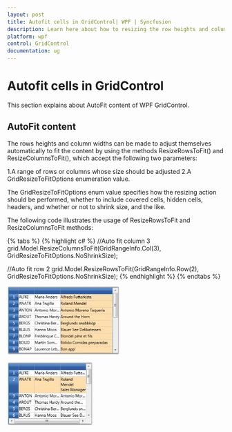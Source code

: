 ```yaml
---
layout: post
title: Autofit cells in GridControl| WPF | Syncfusion
description: Learn here about how to resizing the row heights and column widths in the Syncfusion WPF GridControl.
platform: wpf
control: GridControl
documentation: ug
---
```


# Autofit cells in GridControl

This section explains about AutoFit content of WPF GridControl.

## AutoFit content

The rows heights and column widths can be made to adjust themselves automatically to fit the content by using the methods ResizeRowsToFit() and ResizeColumnsToFit(), which accept the following two parameters:

1.A range of rows or columns whose size should be adjusted 
2.A GridResizeToFitOptions enumeration value. 

The GridResizeToFitOptions enum value specifies how the resizing action should be performed, whether to include covered cells, hidden cells, headers, and whether or not to shrink size, and the like.

The following code illustrates the usage of ResizeRowsToFit and ResizeColumnsToFit methods:

{% tabs %}
{% highlight c# %}
//Auto fit column 3
grid.Model.ResizeColumnsToFit(GridRangeInfo.Col(3), GridResizeToFitOptions.NoShrinkSize);

//Auto fit row 2
grid.Model.ResizeRowsToFit(GridRangeInfo.Row(2), GridResizeToFitOptions.NoShrinkSize);
{% endhighlight %}
{% endtabs %}

![Auto fit Column 3 in WPF GridControl](Autofit_images/autofit_column.jpeg)

![Auto fit Row 2 in WPF GridControl](Autofit_images/autofit_row.jpeg)

